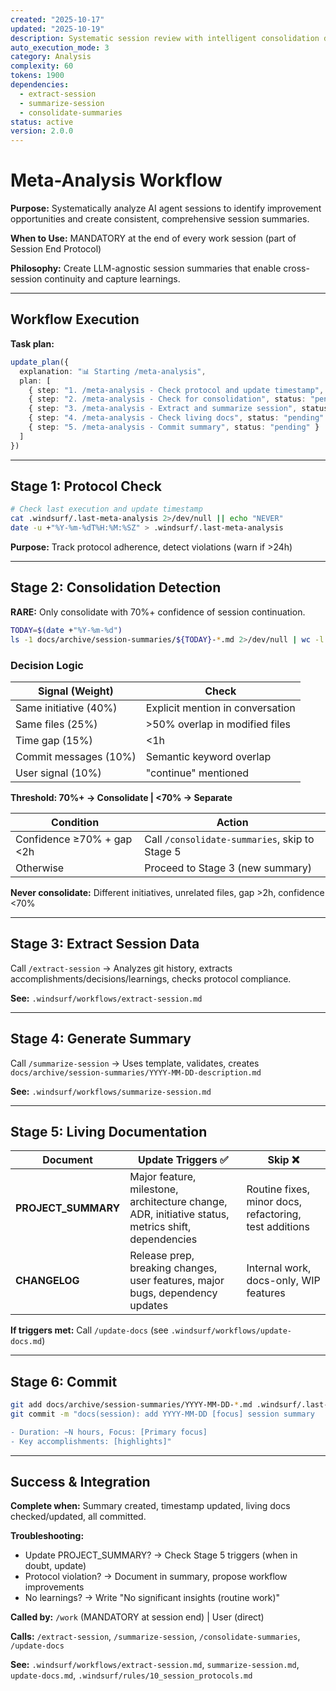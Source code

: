 ```yaml
---
created: "2025-10-17"
updated: "2025-10-19"
description: Systematic session review with intelligent consolidation detection
auto_execution_mode: 3
category: Analysis
complexity: 60
tokens: 1900
dependencies:
  - extract-session
  - summarize-session
  - consolidate-summaries
status: active
version: 2.0.0
---
```


# Meta-Analysis Workflow

**Purpose:** Systematically analyze AI agent sessions to identify improvement opportunities and create consistent, comprehensive session summaries.

**When to Use:** MANDATORY at the end of every work session (part of Session End Protocol)

**Philosophy:** Create LLM-agnostic session summaries that enable cross-session continuity and capture learnings.

---

## Workflow Execution

**Task plan:**

```typescript
update_plan({
  explanation: "📊 Starting /meta-analysis",
  plan: [
    { step: "1. /meta-analysis - Check protocol and update timestamp", status: "in_progress" },
    { step: "2. /meta-analysis - Check for consolidation", status: "pending" },
    { step: "3. /meta-analysis - Extract and summarize session", status: "pending" },
    { step: "4. /meta-analysis - Check living docs", status: "pending" },
    { step: "5. /meta-analysis - Commit summary", status: "pending" }
  ]
})
```

---

## Stage 1: Protocol Check

```bash
# Check last execution and update timestamp
cat .windsurf/.last-meta-analysis 2>/dev/null || echo "NEVER"
date -u +"%Y-%m-%dT%H:%M:%SZ" > .windsurf/.last-meta-analysis
```

**Purpose:** Track protocol adherence, detect violations (warn if >24h)

---

## Stage 2: Consolidation Detection

**RARE:** Only consolidate with 70%+ confidence of session continuation.

```bash
TODAY=$(date +"%Y-%m-%d")
ls -1 docs/archive/session-summaries/${TODAY}-*.md 2>/dev/null | wc -l
```

### Decision Logic

| Signal (Weight) | Check |
|-----------------|-------|
| Same initiative (40%) | Explicit mention in conversation |
| Same files (25%) | >50% overlap in modified files |
| Time gap (15%) | <1h |
| Commit messages (10%) | Semantic keyword overlap |
| User signal (10%) | "continue" mentioned |

**Threshold: 70%+ → Consolidate | <70% → Separate**

| Condition | Action |
|-----------|--------|
| Confidence ≥70% + gap <2h | Call `/consolidate-summaries`, skip to Stage 5 |
| Otherwise | Proceed to Stage 3 (new summary) |

**Never consolidate:** Different initiatives, unrelated files, gap >2h, confidence <70%

---

## Stage 3: Extract Session Data

Call `/extract-session` → Analyzes git history, extracts accomplishments/decisions/learnings, checks protocol compliance.

**See:** `.windsurf/workflows/extract-session.md`

---

## Stage 4: Generate Summary

Call `/summarize-session` → Uses template, validates, creates `docs/archive/session-summaries/YYYY-MM-DD-description.md`

**See:** `.windsurf/workflows/summarize-session.md`

---

## Stage 5: Living Documentation

| Document | Update Triggers ✅ | Skip ❌ |
|----------|-------------------|----------|
| **PROJECT_SUMMARY** | Major feature, milestone, architecture change, ADR, initiative status, metrics shift, dependencies | Routine fixes, minor docs, refactoring, test additions |
| **CHANGELOG** | Release prep, breaking changes, user features, major bugs, dependency updates | Internal work, docs-only, WIP features |

**If triggers met:** Call `/update-docs` (see `.windsurf/workflows/update-docs.md`)

---

## Stage 6: Commit

```bash
git add docs/archive/session-summaries/YYYY-MM-DD-*.md .windsurf/.last-meta-analysis
git commit -m "docs(session): add YYYY-MM-DD [focus] session summary

- Duration: ~N hours, Focus: [Primary focus]
- Key accomplishments: [highlights]"
```

---

## Success & Integration

**Complete when:** Summary created, timestamp updated, living docs checked/updated, all committed.

**Troubleshooting:**

- Update PROJECT_SUMMARY? → Check Stage 5 triggers (when in doubt, update)
- Protocol violation? → Document in summary, propose workflow improvements
- No learnings? → Write "No significant insights (routine work)"

**Called by:** `/work` (MANDATORY at session end) | User (direct)

**Calls:** `/extract-session`, `/summarize-session`, `/consolidate-summaries`, `/update-docs`

**See:** `.windsurf/workflows/extract-session.md`, `summarize-session.md`, `update-docs.md`, `.windsurf/rules/10_session_protocols.md`
